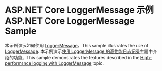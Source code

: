 # <a name="aspnet-core-loggermessage-sample"></a><span data-ttu-id="8064e-101">ASP.NET Core LoggerMessage 示例</span><span class="sxs-lookup"><span data-stu-id="8064e-101">ASP.NET Core LoggerMessage Sample</span></span>

<span data-ttu-id="8064e-102">本示例演示如何使用 [LoggerMessage](https://docs.microsoft.com/dotnet/api/microsoft.extensions.logging.loggermessage)。</span><span class="sxs-lookup"><span data-stu-id="8064e-102">This sample illustrates the use of [LoggerMessage](https://docs.microsoft.com/dotnet/api/microsoft.extensions.logging.loggermessage).</span></span> <span data-ttu-id="8064e-103">本示例演示[使用 LoggerMessage 的高性能日志记录](https://docs.microsoft.com/aspnet/core/fundamentals/logging/loggermessage)主题中介绍的功能。</span><span class="sxs-lookup"><span data-stu-id="8064e-103">This sample demonstrates the features described in the [High-performance logging with LoggerMessage](https://docs.microsoft.com/aspnet/core/fundamentals/logging/loggermessage) topic.</span></span>
